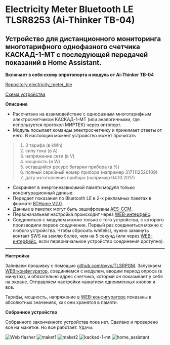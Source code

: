 # Electricity Meter Bluetooth LE TLSR8253 (Ai-Thinker TB-04)

## Устройство для дистанционного мониторинга многотарифного однофазного счетчика КАСКАД-1-МТ с последующей передачей показаний в Home Assistant.

**Включает в себя схему опротопорта и модуль от Ai-Thinker TB-04**

[Repository electricity_meter_ble](https://github.com/slacky1965/electricity_meter_ble)

[Схема устройства](https://raw.githubusercontent.com/slacky1965/electricity_meter_ble/main/doc/Schematic_Electricity_meter.jpg)

**Описание**

* Рассчитано на взаимодействие с однофазным многотарифным электросчетчиком КАСКАД-1-МТ (или аналогичными, где используется протокол МИРТЕК) через оптопорт.
* Модуль посылает команды электросчетчику и принимает ответы от него. В настоящий момент устройство может прочитать

> 1. 3 тарифа (в kWh)
> 2. силу тока (в A)
> 3. напряжение сети (в V)
> 4. мощность (в W)
> 5. оставшийся ресурс батарии прибора (в %)
> 6. полный серийный номер прибора (например 3171112520109)
> 7. дату изготовления прибора (например 04.10.2017)

* Сохраняет в энергонезависимой памяти модуля только конфигурационный данные.
* Передает показания по Bluetooth LE в 2-х рекламных пакетах в формате [BTHome V2.0](https://bthome.io/format/).
* Данные в пакетах могут быть зашифрованы [AES-CCM](https://bthome.io/encryption/).
* Первоначальная настройка происходит через [WEB-интерфейс](https://slacky1965.github.io/ble_utils/ElectricityMeterConfig.html). 
* Соединиться с модулем можно только с того устройства, с которого производили первое соединение. Первый раз соединиться можно с любого устройства. Чтобы сбросить whitelist, нужно замкнуть контакт SWS на землю более, чем на 5 секунд (или через [WEB-интерфейс](https://slacky1965.github.io/ble_utils/ElectricityMeterConfig.html), если первоначальное устройство соединения доступно).

---

**Настройка**

Заливаем прошивку с помощью [github.com/pvvx/TLSRPGM](https://github.com/pvvx/TLSRPGM). Запускаем [WEB-конфигуратор](https://slacky1965.github.io/ble_utils/ElectricityMeterConfig.html), соединяемся с модулем, вводим период опроса (в минутах), и обязательно адрес счетчика, который он показывает у себя на экране. Отправляем настройки нажатием одноименных кнопок и все.

Тарифы, мощность, напряжение в [WEB-конфигураторе](https://slacky1965.github.io/ble_utils/ElectricityMeterConfig.html) показаны в абсолютных значениях, как они хранятся в памяти.

**Собранное устройство**

Собранного законченного устройства пока нет. Сделано и проверено все на макетке. Но все работает. Удачи.

<img src="https://raw.githubusercontent.com/slacky1965/electricity_meter_ble/main/doc/images/config_html.jpg" alt="Web flasher"/>

<img src="https://raw.githubusercontent.com/slacky1965/electricity_meter_ble/main/doc/images/optoport_maket.jpg" alt="maket1"/>

<img src="https://raw.githubusercontent.com/slacky1965/electricity_meter_ble/main/doc/images/optoport_TB4kit.jpg" alt="maket2"/>

<img src="https://raw.githubusercontent.com/slacky1965/electricity_meter_ble/main/doc/images/kaskad-1-mt.jpg" alt="kackad-1-mt"/>

<img src="https://raw.githubusercontent.com/slacky1965/electricity_meter_ble/main/doc/images/home_assistant.jpg" alt="home_assistant"/>

